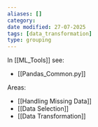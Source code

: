 ```yaml
---
aliases: []
category:
date modified: 27-07-2025
tags: [data_transformation]
type: grouping
---
```

In [[ML_Tools]] see:
- [[Pandas_Common.py]]

Areas:
- [[Handling Missing Data]] 
- [[Data Selection]]
- [[Data Transformation]]






